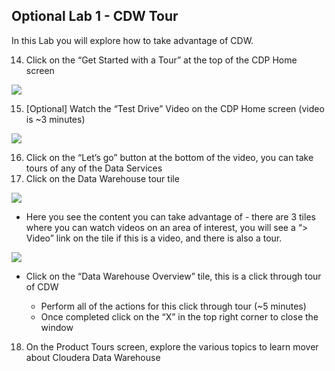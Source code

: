 ## Optional Lab 1 - CDW Tour

In this Lab you will explore how to take advantage of CDW.

14. Click on the “Get Started with a Tour” at the top of the CDP Home screen

![](https://lh7-us.googleusercontent.com/eV-p09JvPP2KRhdeEOKqIrC5fX8CEDgAmM1CoeHWD1CsZXYN6d2VfUoNuoAypUV9-j9vYieja7Ydloz-GAYB1Oa8Dr8iVbCC6IN-OaDs_8wjaHGjfIxQE2Bd2ePoJsHrYpcRQK4GPD-I3MjjdVRKA5E)

15. \[Optional] Watch the “Test Drive” Video on the CDP Home screen (video is \~3 minutes)

![](https://lh7-us.googleusercontent.com/y_ezSkAEXbdZTjZTxYi757EhtjeCTUJh3B-b954pHB3wSApV8NAdUtfjs4MMj0To6SUoxtW7Q8EA7HYJiGzgmlKPEikMHUtdnGaOfUbG95uQ7P32bd--Ir52ykugajo5LZ0cRlJ_ktFa1KfgiBEEyzE)

16. Click on the “Let’s go” button at the bottom of the video, you can take tours of any of the Data Services
17. Click on the Data Warehouse tour tile

![](https://lh7-us.googleusercontent.com/fOyE5DHBw_OXtNQTtVkEs5F6suK7QBCorpN8eQrP9pAIKbzh7IE_vcrzZWA0RH7cgYeaypwUwAzotVldsITAwarb_UtRuqjlxCsj_UZna0FuUjM5pBOWB550QAKRzgfqnLAw9rDSWthj32wTjC4e0DM)

- Here you see the content you can take advantage of - there are 3 tiles where you can watch videos on an area of interest, you will see a “> Video” link on the tile if this is a video, and there is also a tour.

![](https://lh7-us.googleusercontent.com/h7V5yuSEeA8KUW7vWg6c0iW0gKKTBmR15VZO5ZljYYP6GCFho6iDAahnTdry_oPQFXz9gJX-vPI4fc2d87xFuZPJpfBSUbypW9paJ0M43wuLQ0f6PsjSljOh6PSWmWzRdLK3mflKaSZPKtCzCYml2Vg)

- Click on the “Data Warehouse Overview” tile, this is a click through tour of CDW

  - Perform all of the actions for this click through tour (\~5 minutes)
  - Once completed click on the “X” in the top right corner to close the window 

18. On the Product Tours screen, explore the various topics to learn mover about Cloudera Data Warehouse

